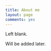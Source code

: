 ```yaml
---
title: About me
layout: page
comments: yes
---
```

<link rel="stylesheet" media="all" href="/media/css/han.css">
<script type="text/javascript" src="/media/js/han.js"></script>

Left blank.

Will be added later.